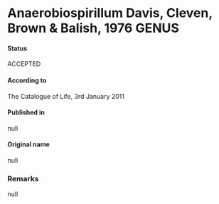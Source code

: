 # Anaerobiospirillum Davis, Cleven, Brown & Balish, 1976 GENUS

#### Status
ACCEPTED

#### According to
The Catalogue of Life, 3rd January 2011

#### Published in
null

#### Original name
null

### Remarks
null